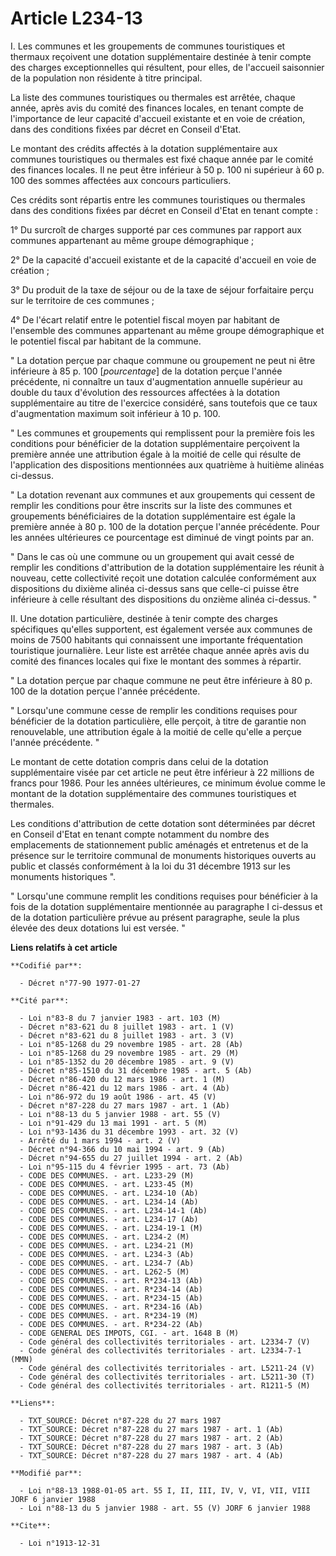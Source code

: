# Article L234-13

I. Les communes et les groupements de communes touristiques et thermaux reçoivent une dotation supplémentaire destinée à
tenir compte des charges exceptionnelles qui résultent, pour elles, de l'accueil saisonnier de la population non résidente à
titre principal.

La liste des communes touristiques ou thermales est arrêtée, chaque année, après avis du comité des finances locales, en
tenant compte de l'importance de leur capacité d'accueil existante et en voie de création, dans des conditions fixées par
décret en Conseil d'Etat.

Le montant des crédits affectés à la dotation supplémentaire aux communes touristiques ou thermales est fixé chaque année par
le comité des finances locales. Il ne peut être inférieur à 50 p. 100 ni supérieur à 60 p. 100 des sommes affectées aux
concours particuliers.

Ces crédits sont répartis entre les communes touristiques ou thermales dans des conditions fixées par décret en Conseil
d'Etat en tenant compte :

1° Du surcroît de charges supporté par ces communes par rapport aux communes appartenant au même groupe démographique ;

2° De la capacité d'accueil existante et de la capacité d'accueil en voie de création ;

3° Du produit de la taxe de séjour ou de la taxe de séjour forfaitaire perçu sur le territoire de ces communes ;

4° De l'écart relatif entre le potentiel fiscal moyen par habitant de l'ensemble des communes appartenant au même groupe
démographique et le potentiel fiscal par habitant de la commune.

" La dotation perçue par chaque commune ou groupement ne peut ni être inférieure à 85 p. 100 [*pourcentage*] de la dotation
perçue l'année précédente, ni connaître un taux d'augmentation annuelle supérieur au double du taux d'évolution des
ressources affectées à la dotation supplémentaire au titre de l'exercice considéré, sans toutefois que ce taux d'augmentation
maximum soit inférieur à 10 p. 100.

" Les communes et groupements qui remplissent pour la première fois les conditions pour bénéficier de la dotation
supplémentaire perçoivent la première année une attribution égale à la moitié de celle qui résulte de l'application des
dispositions mentionnées aux quatrième à huitième alinéas ci-dessus.

" La dotation revenant aux communes et aux groupements qui cessent de remplir les conditions pour être inscrits sur la liste
des communes et groupements bénéficiaires de la dotation supplémentaire est égale la première année à 80 p. 100 de la
dotation perçue l'année précédente. Pour les années ultérieures ce pourcentage est diminué de vingt points par an.

" Dans le cas où une commune ou un groupement qui avait cessé de remplir les conditions d'attribution de la dotation
supplémentaire les réunit à nouveau, cette collectivité reçoit une dotation calculée conformément aux dispositions du dixième
alinéa ci-dessus sans que celle-ci puisse être inférieure à celle résultant des dispositions du onzième alinéa ci-dessus. "

II. Une dotation particulière, destinée à tenir compte des charges spécifiques qu'elles supportent, est également versée aux
communes de moins de 7500 habitants qui connaissent une importante fréquentation touristique journalière. Leur liste est
arrêtée chaque année après avis du comité des finances locales qui fixe le montant des sommes à répartir.

" La dotation perçue par chaque commune ne peut être inférieure à 80 p. 100 de la dotation perçue l'année précédente.

" Lorsqu'une commune cesse de remplir les conditions requises pour bénéficier de la dotation particulière, elle perçoit, à
titre de garantie non renouvelable, une attribution égale à la moitié de celle qu'elle a perçue l'année précédente. "

Le montant de cette dotation compris dans celui de la dotation supplémentaire visée par cet article ne peut être inférieur à
22 millions de francs pour 1986. Pour les années ultérieures, ce minimum évolue comme le montant de la dotation
supplémentaire des communes touristiques et thermales.

Les conditions d'attribution de cette dotation sont déterminées par décret en Conseil d'Etat en tenant compte notamment du
nombre des emplacements de stationnement public aménagés et entretenus et de la présence sur le territoire communal de
monuments historiques ouverts au public et classés conformément à la loi du 31 décembre 1913 sur les monuments historiques ".

" Lorsqu'une commune remplit les conditions requises pour bénéficier à la fois de la dotation supplémentaire mentionnée au
paragraphe I ci-dessus et de la dotation particulière prévue au présent paragraphe, seule la plus élevée des deux dotations
lui est versée. "

**Liens relatifs à cet article**

	**Codifié par**:

	  - Décret n°77-90 1977-01-27

	**Cité par**:

	  - Loi n°83-8 du 7 janvier 1983 - art. 103 (M)
	  - Décret n°83-621 du 8 juillet 1983 - art. 1 (V)
	  - Décret n°83-621 du 8 juillet 1983 - art. 3 (V)
	  - Loi n°85-1268 du 29 novembre 1985 - art. 28 (Ab)
	  - Loi n°85-1268 du 29 novembre 1985 - art. 29 (M)
	  - Loi n°85-1352 du 20 décembre 1985 - art. 9 (V)
	  - Décret n°85-1510 du 31 décembre 1985 - art. 5 (Ab)
	  - Décret n°86-420 du 12 mars 1986 - art. 1 (M)
	  - Décret n°86-421 du 12 mars 1986 - art. 4 (Ab)
	  - Loi n°86-972 du 19 août 1986 - art. 45 (V)
	  - Décret n°87-228 du 27 mars 1987 - art. 1 (Ab)
	  - Loi n°88-13 du 5 janvier 1988 - art. 55 (V)
	  - Loi n°91-429 du 13 mai 1991 - art. 5 (M)
	  - Loi n°93-1436 du 31 décembre 1993 - art. 32 (V)
	  - Arrêté du 1 mars 1994 - art. 2 (V)
	  - Décret n°94-366 du 10 mai 1994 - art. 9 (Ab)
	  - Décret n°94-655 du 27 juillet 1994 - art. 2 (Ab)
	  - Loi n°95-115 du 4 février 1995 - art. 73 (Ab)
	  - CODE DES COMMUNES. - art. L233-29 (M)
	  - CODE DES COMMUNES. - art. L233-45 (M)
	  - CODE DES COMMUNES. - art. L234-10 (Ab)
	  - CODE DES COMMUNES. - art. L234-14 (Ab)
	  - CODE DES COMMUNES. - art. L234-14-1 (Ab)
	  - CODE DES COMMUNES. - art. L234-17 (Ab)
	  - CODE DES COMMUNES. - art. L234-19-1 (M)
	  - CODE DES COMMUNES. - art. L234-2 (M)
	  - CODE DES COMMUNES. - art. L234-21 (M)
	  - CODE DES COMMUNES. - art. L234-3 (Ab)
	  - CODE DES COMMUNES. - art. L234-7 (Ab)
	  - CODE DES COMMUNES. - art. L262-5 (M)
	  - CODE DES COMMUNES. - art. R*234-13 (Ab)
	  - CODE DES COMMUNES. - art. R*234-14 (Ab)
	  - CODE DES COMMUNES. - art. R*234-15 (Ab)
	  - CODE DES COMMUNES. - art. R*234-16 (Ab)
	  - CODE DES COMMUNES. - art. R*234-19 (M)
	  - CODE DES COMMUNES. - art. R*234-22 (Ab)
	  - CODE GENERAL DES IMPOTS, CGI. - art. 1648 B (M)
	  - Code général des collectivités territoriales - art. L2334-7 (V)
	  - Code général des collectivités territoriales - art. L2334-7-1 (MMN)
	  - Code général des collectivités territoriales - art. L5211-24 (V)
	  - Code général des collectivités territoriales - art. L5211-30 (T)
	  - Code général des collectivités territoriales - art. R1211-5 (M)

	**Liens**:

	  - TXT_SOURCE: Décret n°87-228 du 27 mars 1987
	  - TXT_SOURCE: Décret n°87-228 du 27 mars 1987 - art. 1 (Ab)
	  - TXT_SOURCE: Décret n°87-228 du 27 mars 1987 - art. 2 (Ab)
	  - TXT_SOURCE: Décret n°87-228 du 27 mars 1987 - art. 3 (Ab)
	  - TXT_SOURCE: Décret n°87-228 du 27 mars 1987 - art. 4 (Ab)

	**Modifié par**:

	  - Loi n°88-13 1988-01-05 art. 55 I, II, III, IV, V, VI, VII, VIII JORF 6 janvier 1988
	  - Loi n°88-13 du 5 janvier 1988 - art. 55 (V) JORF 6 janvier 1988

	**Cite**:

	  - Loi n°1913-12-31
